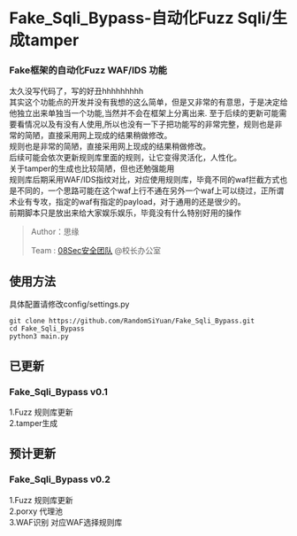 # Fake_Sqli_Bypass-自动化Fuzz Sqli/生成tamper
### Fake框架的自动化Fuzz WAF/IDS 功能

太久没写代码了，写的好丑hhhhhhhhh
</br>
其实这个功能点的开发并没有我想的这么简单，但是又非常的有意思，于是决定给他独立出来单独当一个功能,当然并不会在框架上分离出来.
至于后续的更新可能需要看情况以及有没有人使用,所以也没有一下子把功能写的非常完整，规则也是非常的简陋，直接采用网上现成的结果稍做修改。
</br>
规则也是非常的简陋，直接采用网上现成的结果稍做修改。
</br>
后续可能会依次更新规则库里面的规则，让它变得灵活化，人性化。
</br>
关于tamper的生成也比较简陋，但也还勉强能用
</br>
规则库后期采用WAF/IDS指纹对比，对应使用规则库，毕竟不同的waf拦截方式也是不同的，一个思路可能在这个waf上行不通在另外一个waf上可以绕过，正所谓术业有专攻，指定的waf有指定的payload，对于通用的还是很少的。
</br>
前期脚本只是放出来给大家娱乐娱乐，毕竟没有什么特别好用的操作

>Author：思缘
>
>Team  : [08Sec安全团队](https://www.08sec.org/) @校长办公室


## 使用方法

具体配置请修改config/settings.py

```
git clone https://github.com/RandomSiYuan/Fake_Sqli_Bypass.git
cd Fake_Sqli_Bypass
python3 main.py
```


## 已更新
### Fake_Sqli_Bypass v0.1

1.Fuzz 规则库更新
</br>
2.tamper生成

## 预计更新
### Fake_Sqli_Bypass v0.2

1.Fuzz 规则库更新
</br>
2.porxy 代理池
</br>
3.WAF识别 对应WAF选择规则库
</br>
